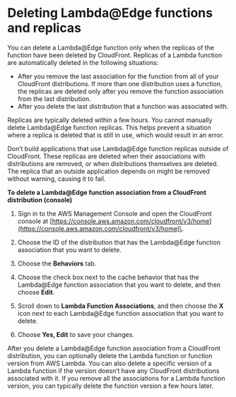 # Deleting Lambda@Edge functions and replicas<a name="lambda-edge-delete-replicas"></a>

You can delete a Lambda@Edge function only when the replicas of the function have been deleted by CloudFront\. Replicas of a Lambda function are automatically deleted in the following situations:
+ After you remove the last association for the function from all of your CloudFront distributions\. If more than one distribution uses a function, the replicas are deleted only after you remove the function association from the last distribution\.
+ After you delete the last distribution that a function was associated with\.

Replicas are typically deleted within a few hours\. You cannot manually delete Lambda@Edge function replicas\. This helps prevent a situation where a replica is deleted that is still in use, which would result in an error\.

Don’t build applications that use Lambda@Edge function replicas outside of CloudFront\. These replicas are deleted when their associations with distributions are removed, or when distributions themselves are deleted\. The replica that an outside application depends on might be removed without warning, causing it to fail\.

**To delete a Lambda@Edge function association from a CloudFront distribution \(console\)**

1. Sign in to the AWS Management Console and open the CloudFront console at [https://console.aws.amazon.com/cloudfront/v3/home](https://console.aws.amazon.com/cloudfront/v3/home)\.

1. Choose the ID of the distribution that has the Lambda@Edge function association that you want to delete\.

1. Choose the **Behaviors** tab\.

1. Choose the check box next to the cache behavior that has the Lambda@Edge function association that you want to delete, and then choose **Edit**\.

1. Scroll down to **Lambda Function Associations**, and then choose the **X** icon next to each Lambda@Edge function association that you want to delete\.

1. Choose **Yes, Edit** to save your changes\.

After you delete a Lambda@Edge function association from a CloudFront distribution, you can optionally delete the Lambda function or function version from AWS Lambda\. You can also delete a specific version of a Lambda function if the version doesn’t have any CloudFront distributions associated with it\. If you remove all the associations for a Lambda function version, you can typically delete the function version a few hours later\.